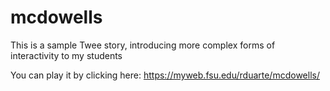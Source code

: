 # mcdowells

This is a sample Twee story, introducing more complex forms of interactivity to my students

You can play it by clicking here: https://myweb.fsu.edu/rduarte/mcdowells/
